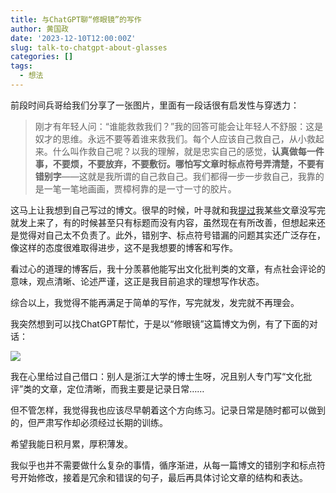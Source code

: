 ```yaml
---
title: 与ChatGPT聊“修眼镜”的写作
author: 黄国政
date: '2023-12-10T12:00:00Z'
slug: talk-to-chatgpt-about-glasses
categories: []
tags:
  - 想法
---
```


<!--more-->

前段时间兵哥给我们分享了一张图片，里面有一段话很有启发性与穿透力：

> 刚才有年轻人问：“谁能救救我们？”我的回答可能会让年轻人不舒服：这是奴才的思维。永远不要等着谁来救我们。每个人应该自己救自己，从小救起来。什么叫作救自己呢？以我的理解，就是忠实自己的感觉，**认真做每一件事，不要烦，不要放弃，不要敷衍。哪怕写文章时标点符号弄清楚，不要有错别字**——这就是我所谓的自己救自己。我们都得一步一步救自己，我靠的是一笔一笔地画画，贾樟柯靠的是一寸一寸的胶片。

这马上让我想到自己写过的博文。很早的时候，叶寻就和我[提过]((https://github.com/residualsun1/Residualsun/discussions/17))我某些文章没写完就发上来了，有的时候甚至只有标题而没有内容，虽然现在有所改善，但想起来还是觉得对自己太不负责了。此外，错别字、标点符号错漏的问题其实还广泛存在，像这样的态度很难取得进步，这不是我想要的博客和写作。

看过心的道理的博客后，我十分羡慕他能写出文化批判类的文章，有点社会评论的意味，观点清晰、论述严谨，这正是我目前追求的理想写作状态。

综合以上，我觉得不能再满足于简单的写作，写完就发，发完就不再理会。

我突然想到可以找ChatGPT帮忙，于是以“修眼镜”这篇博文为例，有了下面的对话：

![](/images/posts/2023/12/12-10-talk-to-chatgpt.png)

我在心里给过自己借口：别人是浙江大学的博士生呀，况且别人专门写“文化批评”类的文章，定位清晰，而我主要是记录日常……

但不管怎样，我觉得我也应该尽早朝着这个方向练习。记录日常是随时都可以做到的，但严肃写作却必须经过长期的训练。

希望我能日积月累，厚积薄发。

我似乎也并不需要做什么复杂的事情，循序渐进，从每一篇博文的错别字和标点符号开始修改，接着是冗余和错误的句子，最后再具体讨论文章的结构和表达。